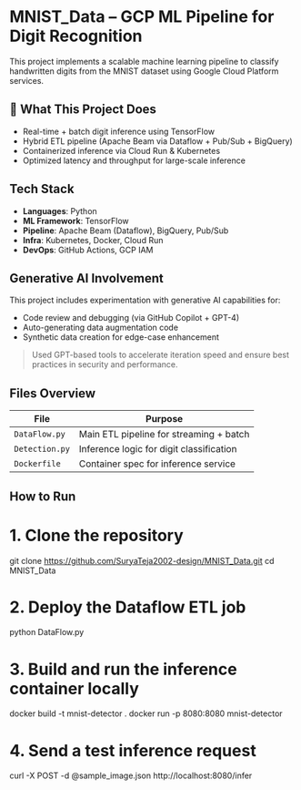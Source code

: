 # MNIST_Data – GCP ML Pipeline for Digit Recognition

This project implements a scalable machine learning pipeline to classify handwritten digits from the MNIST dataset using Google Cloud Platform services.

## 🚀 What This Project Does

- Real-time + batch digit inference using TensorFlow
- Hybrid ETL pipeline (Apache Beam via Dataflow + Pub/Sub + BigQuery)
- Containerized inference via Cloud Run & Kubernetes
- Optimized latency and throughput for large-scale inference

##  Tech Stack

- **Languages**: Python
- **ML Framework**: TensorFlow
- **Pipeline**: Apache Beam (Dataflow), BigQuery, Pub/Sub
- **Infra**: Kubernetes, Docker, Cloud Run
- **DevOps**: GitHub Actions, GCP IAM

##  Generative AI Involvement

This project includes experimentation with generative AI capabilities for:
- Code review and debugging (via GitHub Copilot + GPT-4)
- Auto-generating data augmentation code
- Synthetic data creation for edge-case enhancement

> Used GPT-based tools to accelerate iteration speed and ensure best practices in security and performance.

##  Files Overview

| File | Purpose |
|------|---------|
| `DataFlow.py` | Main ETL pipeline for streaming + batch |
| `Detection.py` | Inference logic for digit classification |
| `Dockerfile` | Container spec for inference service |

##  How to Run
# 1. Clone the repository
git clone https://github.com/SuryaTeja2002-design/MNIST_Data.git
cd MNIST_Data

# 2. Deploy the Dataflow ETL job
python DataFlow.py

# 3. Build and run the inference container locally
docker build -t mnist-detector .
docker run -p 8080:8080 mnist-detector

# 4. Send a test inference request
curl -X POST -d @sample_image.json http://localhost:8080/infer


